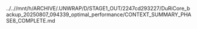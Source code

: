 ../..//mnt/h/ARCHIVE/.UNWRAP/D/STAGE1_OUT/2247cd293227/DuRiCore_backup_20250807_094339_optimal_performance/CONTEXT_SUMMARY_PHASE8_COMPLETE.md